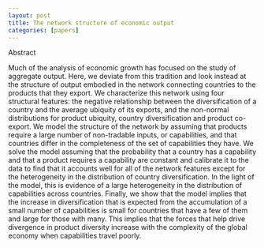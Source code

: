 ```yaml
---
layout: post
title: The network structure of economic output
categories: [papers]
---
```


Abstract

Much of the analysis of economic growth has focused on the study of aggregate
output. Here, we deviate from this tradition and look instead at the structure of output embodied in the network connecting countries to the products that they export. We characterize this
network using four structural features: the negative relationship between the diversification
of a country and the average ubiquity of its exports, and the non-normal distributions for
product ubiquity, country diversification and product co-export. We model the structure of
the network by assuming that products require a large number of non-tradable inputs, or
capabilities, and that countries differ in the completeness of the set of capabilities they have.
We solve the model assuming that the probability that a country has a capability and that a
product requires a capability are constant and calibrate it to the data to find that it accounts
well for all of the network features except for the heterogeneity in the distribution of country diversification. In the light of the model, this is evidence of a large heterogeneity in the
distribution of capabilities across countries. Finally, we show that the model implies that
the increase in diversification that is expected from the accumulation of a small number of
capabilities is small for countries that have a few of them and large for those with many.
This implies that the forces that help drive divergence in product diversity increase with the
complexity of the global economy when capabilities travel poorly.

<!--more-->